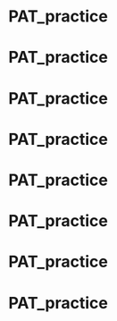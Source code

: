 # PAT_practice
# PAT_practice
# PAT_practice
# PAT_practice
# PAT_practice
# PAT_practice
# PAT_practice
# PAT_practice
